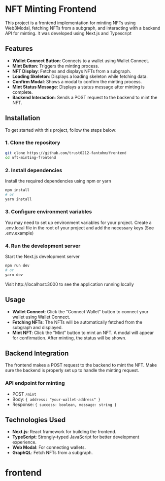# NFT Minting Frontend

This project is a frontend implementation for minting NFTs using Web3Modal, fetching NFTs from a subgraph, and interacting with a backend API for minting. It was developed using Next.js and Typescript

## Features

- **Wallet Connect Button**: Connects to a wallet using Wallet Connect.
- **Mint Button**: Triggers the minting process.
- **NFT Display**: Fetches and displays NFTs from a subgraph.
- **Loading Skeleton**: Displays a loading skeleton while fetching data.
- **Confirm Modal**: Shows a modal to confirm the minting process.
- **Mint Status Message**: Displays a status message after minting is complete.
- **Backend Interaction**: Sends a POST request to the backend to mint the NFT.

## Installation

To get started with this project, follow the steps below:

### 1. Clone the repository

```bash
git clone https://github.com/trust0212-fantohm/frontend
cd nft-minting-frontend
```

### 2. Install dependencies

Install the required dependencies using npm or yarn

```bash
npm install
# or
yarn install
```

### 3. Configure environment variables

You may need to set up environment variables for your project. Create a .env.local file in the root of your project and add the necessary keys (See .env.example)

### 4. Run the development server

Start the Next.js development server

```bash
npm run dev
# or
yarn dev
```

Visit http://localhost:3000 to see the application running locally

## Usage

- **Wallet Connect**: Click the "Connect Wallet" button to connect your wallet using Wallet Connect.
- **Fetching NFTs**: The NFTs will be automatically fetched from the subgraph and displayed.
- **Mint NFT**: Click the "Mint" button to mint an NFT. A modal will appear for confirmation. After minting, the status will be shown.

## Backend Integration

The frontend makes a POST request to the backend to mint the NFT. Make sure the backend is properly set up to handle the minting request.

### API endpoint for minting

- POST `/mint`
- Body: `{ address: "your-wallet-address" }`
- Response: `{ success: boolean, message: string }`

## Technologies Used

- **Next.js**: React framework for building the frontend.
- **TypeScript**: Strongly-typed JavaScript for better development experience.
- **Web Modal**: For connecting wallets.
- **GraphQL**: Fetch NFTs from a subgraph.
# frontend

